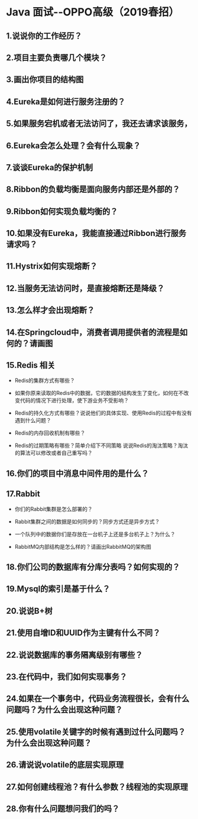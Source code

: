 Java 面试--OPPO高级（2019春招）
====================
## 1.说说你的工作经历？

## 2.项目主要负责哪几个模块？

## 3.画出你项目的结构图

## 4.Eureka是如何进行服务注册的？

## 5.如果服务宕机或者无法访问了，我还去请求该服务，

## 6.Eureka会怎么处理？会有什么现象？

## 7.谈谈Eureka的保护机制

## 8.Ribbon的负载均衡是面向服务内部还是外部的？

## 9.Ribbon如何实现负载均衡的？

## 10.如果没有Eureka，我能直接通过Ribbon进行服务请求吗？

## 11.Hystrix如何实现熔断？

## 12.当服务无法访问时，是直接熔断还是降级？

## 13.怎么样才会出现熔断？

## 14.在Springcloud中，消费者调用提供者的流程是如何的？请画图

## 15.Redis 相关

- Redis的集群方式有哪些？

- 如果你原来读取的Redis中的数据，它的数据的结构发生了变化，如何在不改变代码的情况下进行处理，使下游业务不受影响？

- Redis的持久化方式有哪些？说说他们的具体实现、使用Redis的过程中有没有遇到什么问题？

- Redis的内存回收机制有哪些？

- Redis的过期策略有哪些？简单介绍下不同策略
说说Redis的淘汰策略？淘汰的算法可以修改或者自己重写吗？

## 16.你们的项目中消息中间件用的是什么？

## 17.Rabbit

- 你们的Rabbit集群是怎么部署的？

- Rabbit集群之间的数据是如何同步的？同步方式还是异步方式？

- 一个队列中的数据你们是存放在一台机子上还是多台机子上？为什么？

- RabbitMQ内部结构是怎么样的？请画出RabbitMQ的架构图

## 18.你们公司的数据库有分库分表吗？如何实现的？

## 19.Mysql的索引是基于什么？

## 20.说说B+树

## 21.使用自增ID和UUID作为主键有什么不同？

## 22.说说数据库的事务隔离级别有哪些？

## 23.在代码中，我们如何实现事务？

## 24.如果在一个事务中，代码业务流程很长，会有什么问题吗？为什么会出现这种问题？

## 25.使用volatile关键字的时候有遇到过什么问题吗？为什么会出现这种问题？

## 26.请说说volatile的底层实现原理

## 27.如何创建线程池？有什么参数？线程池的实现原理

## 28.你有什么问题想问我们的吗？